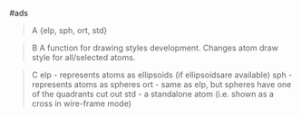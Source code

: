 #ads

>A {elp, sph, ort, std}

>B A function for drawing styles development. Changes atom draw style for all/selected atoms.

>C elp - represents atoms as ellipsoids (if ellipsoidsare available)
sph - represents atoms as spheres
ort - same as elp, but spheres have one of the quadrants cut out
std - a standalone atom (i.e. shown as a cross in wire-frame mode)

